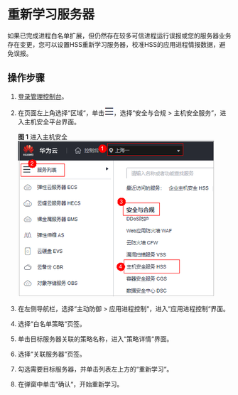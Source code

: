 # 重新学习服务器<a name="hss_01_0544"></a>

如果已完成进程白名单扩展，但仍然存在较多可信进程运行误报或您的服务器业务存在变更，您可以设置HSS重新学习服务器，校准HSS的应用进程情报数据，避免误报。

## 操作步骤<a name="section1231013139576"></a>

1.  [登录管理控制台](https://console.huaweicloud.com/?locale=zh-cn)。
2.  在页面左上角选择“区域“，单击![](figures/zh-cn_image_0000001517317834.png)，选择“安全与合规 \> 主机安全服务”，进入主机安全平台界面。

    **图 1**  进入主机安全<a name="hss_01_0234_fig1855613765114"></a>  
    ![](figures/进入主机安全.png "进入主机安全")

1.  在左侧导航栏，选择“主动防御  \>  应用进程控制“，进入“应用进程控制“界面。

1.  选择“白名单策略“页签。
2.  单击目标服务器关联的策略名称，进入“策略详情“界面。
3.  选择“关联服务器“页签。
4.  勾选需要目标服务器，并单击列表左上方的“重新学习“。
5.  在弹窗中单击“确认“，开始重新学习。

